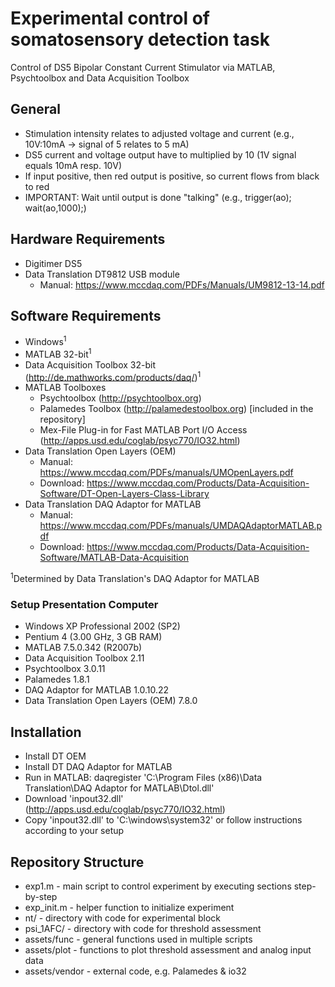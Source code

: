 # Experimental control of somatosensory detection task

Control of DS5 Bipolar Constant Current Stimulator via MATLAB, Psychtoolbox and Data Acquisition Toolbox

## General

- Stimulation intensity relates to adjusted voltage and current (e.g., 10V:10mA -> signal of 5 relates to 5 mA)
- DS5 current and voltage output have to multiplied by 10 (1V signal equals 10mA resp. 10V)
- If input positive, then red output is positive, so current flows from black to red
- IMPORTANT: Wait until output is done "talking" (e.g., trigger(ao); wait(ao,1000);)

## Hardware Requirements

- Digitimer DS5
- Data Translation DT9812 USB module
  - Manual: https://www.mccdaq.com/PDFs/Manuals/UM9812-13-14.pdf

## Software Requirements

- Windows<sup>1</sup>
- MATLAB 32-bit<sup>1</sup>
- Data Acquisition Toolbox 32-bit (http://de.mathworks.com/products/daq/)<sup>1</sup>
- MATLAB Toolboxes
  - Psychtoolbox (http://psychtoolbox.org)
  - Palamedes Toolbox (http://palamedestoolbox.org) [included in the repository]
  - Mex-File Plug-in for Fast MATLAB Port I/O Access (http://apps.usd.edu/coglab/psyc770/IO32.html)
- Data Translation Open Layers (OEM)
  - Manual:  https://www.mccdaq.com/PDFs/manuals/UMOpenLayers.pdf
  - Download: https://www.mccdaq.com/Products/Data-Acquisition-Software/DT-Open-Layers-Class-Library
- Data Translation DAQ Adaptor for MATLAB
  - Manual: https://www.mccdaq.com/PDFs/manuals/UMDAQAdaptorMATLAB.pdf
  - Download: https://www.mccdaq.com/Products/Data-Acquisition-Software/MATLAB-Data-Acquisition

<sup>1</sup>Determined by Data Translation's DAQ Adaptor for MATLAB

### Setup Presentation Computer

- Windows XP Professional 2002 (SP2)
- Pentium 4 (3.00 GHz, 3 GB RAM)
- MATLAB 7.5.0.342 (R2007b)
- Data Acquisition Toolbox 2.11
- Psychtoolbox 3.0.11
- Palamedes 1.8.1
- DAQ Adaptor for MATLAB 1.0.10.22 
- Data Translation Open Layers (OEM) 7.8.0

## Installation

- Install DT OEM
- Install DT DAQ Adaptor for MATLAB
- Run in MATLAB: daqregister 'C:\Program Files (x86)\Data Translation\DAQ Adaptor for MATLAB\Dtol.dll'
- Download 'inpout32.dll' (http://apps.usd.edu/coglab/psyc770/IO32.html)
- Copy 'inpout32.dll' to 'C:\windows\system32' or follow instructions according to your setup

## Repository Structure

- exp1.m - main script to control experiment by executing sections step-by-step
- exp_init.m - helper function to initialize experiment
- nt/ - directory with code for experimental block
- psi_1AFC/ - directory with code for threshold assessment
- assets/func - general functions used in multiple scripts
- assets/plot - functions to plot threshold assessment and analog input data
- assets/vendor - external code, e.g. Palamedes & io32
